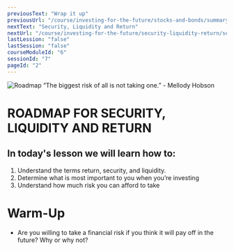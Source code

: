 ```yaml
---
previousText: "Wrap it up"
previousUrl: "/course/investing-for-the-future/stocks-and-bonds/summary"
nextText: "Security, Liquidity and Return"
nextUrl: "/course/investing-for-the-future/security-liquidity-return/security-liquidity-return"
lastLession: "false"
lastSession: "false"
courseModuleId: "6"
sessionId: "7"
pageId: "2"
---
```



![Roadmap](/assets/img/roadmap.png)
<sparkle-character-intro class="shift-up-overlap" position="right" character="yuna">
“The biggest risk of all is not taking one.” - Mellody Hobson
  </sparkle-character-intro>

# ROADMAP FOR SECURITY, LIQUIDITY AND RETURN

## In today's lesson we will learn how to:

1. Understand the terms return, security, and liquidity.
2. Determine what is most important to you when you’re investing
3. Understand how much risk you can afford to take

# Warm-Up

- Are you willing to take a financial risk if you think it will pay off in the future? Why or why not?
